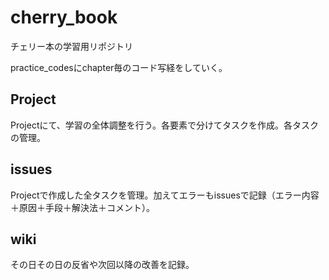 # cherry_book
チェリー本の学習用リポジトリ

practice_codesにchapter毎のコード写経をしていく。

## Project
Projectにて、学習の全体調整を行う。各要素で分けてタスクを作成。各タスクの管理。

## issues
Projectで作成した全タスクを管理。加えてエラーもissuesで記録（エラー内容＋原因＋手段＋解決法＋コメント）。

## wiki
その日その日の反省や次回以降の改善を記録。
